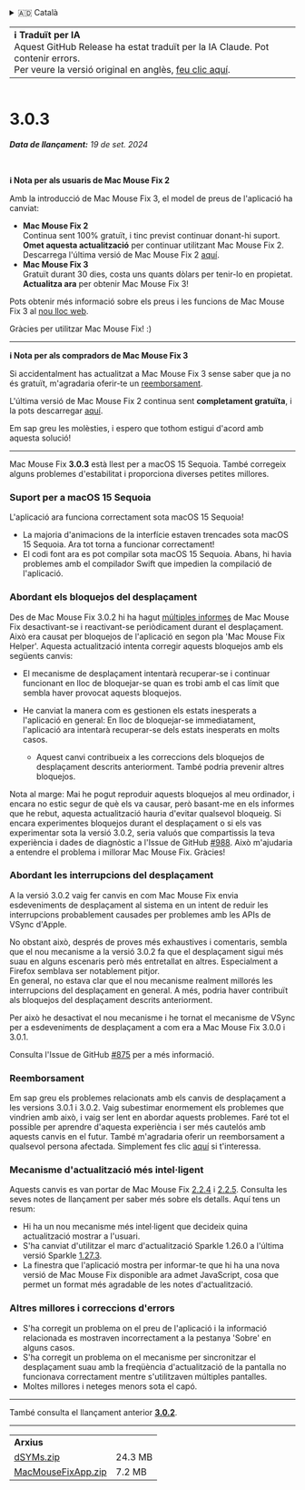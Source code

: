 <details>
<summary>🇦🇩 Català</summary>

[🇬🇧 English (GitHub)](https://github.com/noah-nuebling/mac-mouse-fix/releases/tag/3.0.3)\
**🇦🇩 Català**\
[🇩🇪 Deutsch](https://redirect.macmousefix.com/?target=mmf-release&tag=3.0.3&locale=de)\
[🇪🇸 Español](https://redirect.macmousefix.com/?target=mmf-release&tag=3.0.3&locale=es)\
[🇫🇷 Français](https://redirect.macmousefix.com/?target=mmf-release&tag=3.0.3&locale=fr)\
[🇮🇩 Indonesia](https://redirect.macmousefix.com/?target=mmf-release&tag=3.0.3&locale=id)\
[🇮🇹 Italiano](https://redirect.macmousefix.com/?target=mmf-release&tag=3.0.3&locale=it)\
[🇭🇺 Magyar](https://redirect.macmousefix.com/?target=mmf-release&tag=3.0.3&locale=hu)\
[🇳🇱 Nederlands](https://redirect.macmousefix.com/?target=mmf-release&tag=3.0.3&locale=nl)\
[🇵🇱 Polski](https://redirect.macmousefix.com/?target=mmf-release&tag=3.0.3&locale=pl)\
[🇧🇷 Português (Brasil)](https://redirect.macmousefix.com/?target=mmf-release&tag=3.0.3&locale=pt-BR)\
[🇵🇹 Português (Portugal)](https://redirect.macmousefix.com/?target=mmf-release&tag=3.0.3&locale=pt-PT)\
[🇷🇴 Română](https://redirect.macmousefix.com/?target=mmf-release&tag=3.0.3&locale=ro)\
[🇸🇪 Svenska](https://redirect.macmousefix.com/?target=mmf-release&tag=3.0.3&locale=sv)\
[🇻🇳 Tiếng Việt](https://redirect.macmousefix.com/?target=mmf-release&tag=3.0.3&locale=vi)\
[🇹🇷 Türkçe](https://redirect.macmousefix.com/?target=mmf-release&tag=3.0.3&locale=tr)\
[🇨🇿 Čeština](https://redirect.macmousefix.com/?target=mmf-release&tag=3.0.3&locale=cs)\
[🇬🇷 Ελληνικά](https://redirect.macmousefix.com/?target=mmf-release&tag=3.0.3&locale=el)\
[🇷🇺 Русский](https://redirect.macmousefix.com/?target=mmf-release&tag=3.0.3&locale=ru)\
[🇺🇦 Українська](https://redirect.macmousefix.com/?target=mmf-release&tag=3.0.3&locale=uk)\
[🇮🇱 עברית](https://redirect.macmousefix.com/?target=mmf-release&tag=3.0.3&locale=he)\
[🇸🇦 العربية](https://redirect.macmousefix.com/?target=mmf-release&tag=3.0.3&locale=ar)\
[🇮🇳 हिन्दी](https://redirect.macmousefix.com/?target=mmf-release&tag=3.0.3&locale=hi)\
[🇹🇭 ไทย](https://redirect.macmousefix.com/?target=mmf-release&tag=3.0.3&locale=th)\
[🇨🇳 中文 (简体)](https://redirect.macmousefix.com/?target=mmf-release&tag=3.0.3&locale=zh-Hans)\
[🇨🇳 中文 (繁體)](https://redirect.macmousefix.com/?target=mmf-release&tag=3.0.3&locale=zh-Hant)\
[🇭🇰 中文（香港)](https://redirect.macmousefix.com/?target=mmf-release&tag=3.0.3&locale=zh-HK)\
[🇯🇵 日本語](https://redirect.macmousefix.com/?target=mmf-release&tag=3.0.3&locale=ja)\
[🇰🇷 한국어](https://redirect.macmousefix.com/?target=mmf-release&tag=3.0.3&locale=ko)\
[Help translate Mac Mouse Fix to different languages!](https://github.com/noah-nuebling/mac-mouse-fix/discussions/731)
</details>
<table align=><td>
<b>ℹ️ Traduït per IA</b><br>
Aquest GitHub Release ha estat traduït per la IA Claude. Pot contenir errors.<br>
Per veure la versió original en anglès, <a href="https://github.com/noah-nuebling/mac-mouse-fix/releases/tag/3.0.3">feu clic aquí</a>.
</td></table>

<table></table>

# 3.0.3
***Data de llançament:** 19 de set. 2024*

<br>

**ℹ️ Nota per als usuaris de Mac Mouse Fix 2**

Amb la introducció de Mac Mouse Fix 3, el model de preus de l'aplicació ha canviat:

- **Mac Mouse Fix 2**\
Continua sent 100% gratuït, i tinc previst continuar donant-hi suport.\
**Omet aquesta actualització** per continuar utilitzant Mac Mouse Fix 2. Descarrega l'última versió de Mac Mouse Fix 2 [aquí](https://redirect.macmousefix.com/?target=mmf2-latest&locale=ca).
- **Mac Mouse Fix 3**\
Gratuït durant 30 dies, costa uns quants dòlars per tenir-lo en propietat.\
**Actualitza ara** per obtenir Mac Mouse Fix 3!

Pots obtenir més informació sobre els preus i les funcions de Mac Mouse Fix 3 al [nou lloc web](https://macmousefix.com/).

Gràcies per utilitzar Mac Mouse Fix! :)

---

**ℹ️ Nota per als compradors de Mac Mouse Fix 3**

Si accidentalment has actualitzat a Mac Mouse Fix 3 sense saber que ja no és gratuït, m'agradaria oferir-te un [reemborsament](https://redirect.macmousefix.com/?target=mmf-apply-for-refund&locale=ca).

L'última versió de Mac Mouse Fix 2 continua sent **completament gratuïta**, i la pots descarregar [aquí](https://redirect.macmousefix.com/?target=mmf2-latest&locale=ca).

Em sap greu les molèsties, i espero que tothom estigui d'acord amb aquesta solució!

---

Mac Mouse Fix **3.0.3** està llest per a macOS 15 Sequoia. També corregeix alguns problemes d'estabilitat i proporciona diverses petites millores.

### Suport per a macOS 15 Sequoia

L'aplicació ara funciona correctament sota macOS 15 Sequoia!

- La majoria d'animacions de la interfície estaven trencades sota macOS 15 Sequoia. Ara tot torna a funcionar correctament!
- El codi font ara es pot compilar sota macOS 15 Sequoia. Abans, hi havia problemes amb el compilador Swift que impedien la compilació de l'aplicació.

### Abordant els bloquejos del desplaçament

Des de Mac Mouse Fix 3.0.2 hi ha hagut [múltiples informes](https://github.com/noah-nuebling/mac-mouse-fix/issues/988) de Mac Mouse Fix desactivant-se i reactivant-se periòdicament durant el desplaçament. Això era causat per bloquejos de l'aplicació en segon pla 'Mac Mouse Fix Helper'. Aquesta actualització intenta corregir aquests bloquejos amb els següents canvis:

- El mecanisme de desplaçament intentarà recuperar-se i continuar funcionant en lloc de bloquejar-se quan es trobi amb el cas límit que sembla haver provocat aquests bloquejos.
- He canviat la manera com es gestionen els estats inesperats a l'aplicació en general: En lloc de bloquejar-se immediatament, l'aplicació ara intentarà recuperar-se dels estats inesperats en molts casos.

    - Aquest canvi contribueix a les correccions dels bloquejos de desplaçament descrits anteriorment. També podria prevenir altres bloquejos.

Nota al marge: Mai he pogut reproduir aquests bloquejos al meu ordinador, i encara no estic segur de què els va causar, però basant-me en els informes que he rebut, aquesta actualització hauria d'evitar qualsevol bloqueig. Si encara experimentes bloquejos durant el desplaçament o si els vas experimentar sota la versió 3.0.2, seria valuós que compartissis la teva experiència i dades de diagnòstic a l'Issue de GitHub [#988](https://github.com/noah-nuebling/mac-mouse-fix/issues/988). Això m'ajudaria a entendre el problema i millorar Mac Mouse Fix. Gràcies!

### Abordant les interrupcions del desplaçament

A la versió 3.0.2 vaig fer canvis en com Mac Mouse Fix envia esdeveniments de desplaçament al sistema en un intent de reduir les interrupcions probablement causades per problemes amb les APIs de VSync d'Apple.

No obstant això, després de proves més exhaustives i comentaris, sembla que el nou mecanisme a la versió 3.0.2 fa que el desplaçament sigui més suau en alguns escenaris però més entretallat en altres. Especialment a Firefox semblava ser notablement pitjor.\
En general, no estava clar que el nou mecanisme realment millorés les interrupcions del desplaçament en general. A més, podria haver contribuït als bloquejos del desplaçament descrits anteriorment.

Per això he desactivat el nou mecanisme i he tornat el mecanisme de VSync per a esdeveniments de desplaçament a com era a Mac Mouse Fix 3.0.0 i 3.0.1.

Consulta l'Issue de GitHub [#875](https://github.com/noah-nuebling/mac-mouse-fix/issues/875) per a més informació.

### Reemborsament

Em sap greu els problemes relacionats amb els canvis de desplaçament a les versions 3.0.1 i 3.0.2. Vaig subestimar enormement els problemes que vindrien amb això, i vaig ser lent en abordar aquests problemes. Faré tot el possible per aprendre d'aquesta experiència i ser més cautelós amb aquests canvis en el futur. També m'agradaria oferir un reemborsament a qualsevol persona afectada. Simplement fes clic [aquí](https://redirect.macmousefix.com/?target=mmf-apply-for-refund&locale=ca) si t'interessa.

### Mecanisme d'actualització més intel·ligent

Aquests canvis es van portar de Mac Mouse Fix [2.2.4](https://redirect.macmousefix.com/?target=mmf-release&tag=2.2.4&locale=ca) i [2.2.5](https://redirect.macmousefix.com/?target=mmf-release&tag=2.2.5&locale=ca). Consulta les seves notes de llançament per saber més sobre els detalls. Aquí tens un resum:

- Hi ha un nou mecanisme més intel·ligent que decideix quina actualització mostrar a l'usuari.
- S'ha canviat d'utilitzar el marc d'actualització Sparkle 1.26.0 a l'última versió Sparkle [1.27.3](https://github.com/sparkle-project/Sparkle/releases/tag/1.27.3).
- La finestra que l'aplicació mostra per informar-te que hi ha una nova versió de Mac Mouse Fix disponible ara admet JavaScript, cosa que permet un format més agradable de les notes d'actualització.

### Altres millores i correccions d'errors

- S'ha corregit un problema on el preu de l'aplicació i la informació relacionada es mostraven incorrectament a la pestanya 'Sobre' en alguns casos.
- S'ha corregit un problema on el mecanisme per sincronitzar el desplaçament suau amb la freqüència d'actualització de la pantalla no funcionava correctament mentre s'utilitzaven múltiples pantalles.
- Moltes millores i neteges menors sota el capó.

---

També consulta el llançament anterior [**3.0.2**](https://redirect.macmousefix.com/?target=mmf-release&tag=3.0.2&locale=ca).

---

<table align="start">
<tr>
    <td colspan=2>
        <b>Arxius</b>
    </td>
</tr>
<tr>
    <td><a href="https://github.com/noah-nuebling/mac-mouse-fix/releases/download/3.0.3/dSYMs.zip">dSYMs.zip</a></td>
    <td>24.3 MB</td>
</tr>
<tr>
    <td><a href="https://github.com/noah-nuebling/mac-mouse-fix/releases/download/3.0.3/MacMouseFixApp.zip">MacMouseFixApp.zip</a></td>
    <td>7.2 MB</td>
</tr>
</table>